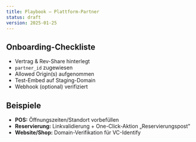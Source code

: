 ```yaml
---
title: Playbook — Plattform-Partner
status: draft
version: 2025-01-25
---
```


## Onboarding-Checkliste

- Vertrag & Rev-Share hinterlegt
- `partner_id` zugewiesen
- Allowed Origin(s) aufgenommen
- Test-Embed auf Staging-Domain
- Webhook (optional) verifiziert

## Beispiele

- **POS:** Öffnungszeiten/Standort vorbefüllen
- **Reservierung:** Linkvalidierung + One-Click-Aktion „Reservierungspost"
- **Website/Shop:** Domain-Verifikation für VC-Identify